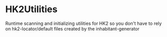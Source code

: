 HK2Utilities
============

Runtime scanning and initializing utilities for HK2 so you don't have to rely on hk2-locator/default files created by the inhabitant-generator
